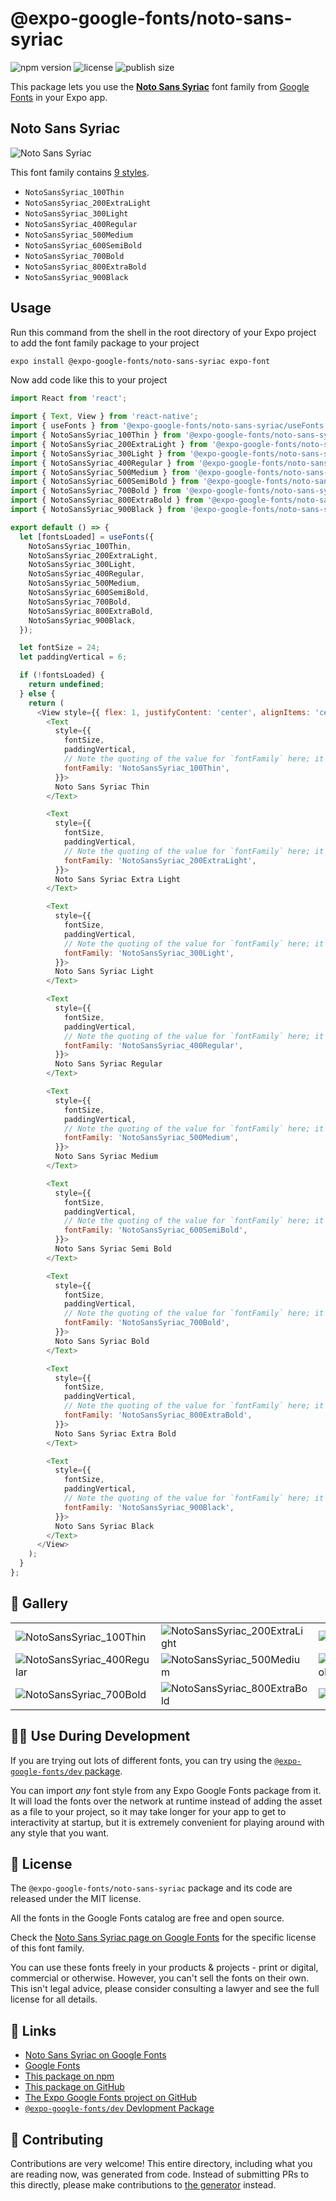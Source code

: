 # @expo-google-fonts/noto-sans-syriac

![npm version](https://flat.badgen.net/npm/v/@expo-google-fonts/noto-sans-syriac)
![license](https://flat.badgen.net/github/license/expo/google-fonts)
![publish size](https://flat.badgen.net/packagephobia/install/@expo-google-fonts/noto-sans-syriac)

This package lets you use the [**Noto Sans Syriac**](https://fonts.google.com/specimen/Noto+Sans+Syriac) font family from [Google Fonts](https://fonts.google.com/) in your Expo app.

## Noto Sans Syriac

![Noto Sans Syriac](./font-family.png)

This font family contains [9 styles](#-gallery).

- `NotoSansSyriac_100Thin`
- `NotoSansSyriac_200ExtraLight`
- `NotoSansSyriac_300Light`
- `NotoSansSyriac_400Regular`
- `NotoSansSyriac_500Medium`
- `NotoSansSyriac_600SemiBold`
- `NotoSansSyriac_700Bold`
- `NotoSansSyriac_800ExtraBold`
- `NotoSansSyriac_900Black`

## Usage

Run this command from the shell in the root directory of your Expo project to add the font family package to your project
```sh
expo install @expo-google-fonts/noto-sans-syriac expo-font
```

Now add code like this to your project
```js
import React from 'react';

import { Text, View } from 'react-native';
import { useFonts } from '@expo-google-fonts/noto-sans-syriac/useFonts';
import { NotoSansSyriac_100Thin } from '@expo-google-fonts/noto-sans-syriac/100Thin';
import { NotoSansSyriac_200ExtraLight } from '@expo-google-fonts/noto-sans-syriac/200ExtraLight';
import { NotoSansSyriac_300Light } from '@expo-google-fonts/noto-sans-syriac/300Light';
import { NotoSansSyriac_400Regular } from '@expo-google-fonts/noto-sans-syriac/400Regular';
import { NotoSansSyriac_500Medium } from '@expo-google-fonts/noto-sans-syriac/500Medium';
import { NotoSansSyriac_600SemiBold } from '@expo-google-fonts/noto-sans-syriac/600SemiBold';
import { NotoSansSyriac_700Bold } from '@expo-google-fonts/noto-sans-syriac/700Bold';
import { NotoSansSyriac_800ExtraBold } from '@expo-google-fonts/noto-sans-syriac/800ExtraBold';
import { NotoSansSyriac_900Black } from '@expo-google-fonts/noto-sans-syriac/900Black';

export default () => {
  let [fontsLoaded] = useFonts({
    NotoSansSyriac_100Thin,
    NotoSansSyriac_200ExtraLight,
    NotoSansSyriac_300Light,
    NotoSansSyriac_400Regular,
    NotoSansSyriac_500Medium,
    NotoSansSyriac_600SemiBold,
    NotoSansSyriac_700Bold,
    NotoSansSyriac_800ExtraBold,
    NotoSansSyriac_900Black,
  });

  let fontSize = 24;
  let paddingVertical = 6;

  if (!fontsLoaded) {
    return undefined;
  } else {
    return (
      <View style={{ flex: 1, justifyContent: 'center', alignItems: 'center' }}>
        <Text
          style={{
            fontSize,
            paddingVertical,
            // Note the quoting of the value for `fontFamily` here; it expects a string!
            fontFamily: 'NotoSansSyriac_100Thin',
          }}>
          Noto Sans Syriac Thin
        </Text>

        <Text
          style={{
            fontSize,
            paddingVertical,
            // Note the quoting of the value for `fontFamily` here; it expects a string!
            fontFamily: 'NotoSansSyriac_200ExtraLight',
          }}>
          Noto Sans Syriac Extra Light
        </Text>

        <Text
          style={{
            fontSize,
            paddingVertical,
            // Note the quoting of the value for `fontFamily` here; it expects a string!
            fontFamily: 'NotoSansSyriac_300Light',
          }}>
          Noto Sans Syriac Light
        </Text>

        <Text
          style={{
            fontSize,
            paddingVertical,
            // Note the quoting of the value for `fontFamily` here; it expects a string!
            fontFamily: 'NotoSansSyriac_400Regular',
          }}>
          Noto Sans Syriac Regular
        </Text>

        <Text
          style={{
            fontSize,
            paddingVertical,
            // Note the quoting of the value for `fontFamily` here; it expects a string!
            fontFamily: 'NotoSansSyriac_500Medium',
          }}>
          Noto Sans Syriac Medium
        </Text>

        <Text
          style={{
            fontSize,
            paddingVertical,
            // Note the quoting of the value for `fontFamily` here; it expects a string!
            fontFamily: 'NotoSansSyriac_600SemiBold',
          }}>
          Noto Sans Syriac Semi Bold
        </Text>

        <Text
          style={{
            fontSize,
            paddingVertical,
            // Note the quoting of the value for `fontFamily` here; it expects a string!
            fontFamily: 'NotoSansSyriac_700Bold',
          }}>
          Noto Sans Syriac Bold
        </Text>

        <Text
          style={{
            fontSize,
            paddingVertical,
            // Note the quoting of the value for `fontFamily` here; it expects a string!
            fontFamily: 'NotoSansSyriac_800ExtraBold',
          }}>
          Noto Sans Syriac Extra Bold
        </Text>

        <Text
          style={{
            fontSize,
            paddingVertical,
            // Note the quoting of the value for `fontFamily` here; it expects a string!
            fontFamily: 'NotoSansSyriac_900Black',
          }}>
          Noto Sans Syriac Black
        </Text>
      </View>
    );
  }
};

```

## 🔡 Gallery


||||
|-|-|-|
|![NotoSansSyriac_100Thin](.//100Thin/NotoSansSyriac_100Thin.ttf.png)|![NotoSansSyriac_200ExtraLight](.//200ExtraLight/NotoSansSyriac_200ExtraLight.ttf.png)|![NotoSansSyriac_300Light](.//300Light/NotoSansSyriac_300Light.ttf.png)||
|![NotoSansSyriac_400Regular](.//400Regular/NotoSansSyriac_400Regular.ttf.png)|![NotoSansSyriac_500Medium](.//500Medium/NotoSansSyriac_500Medium.ttf.png)|![NotoSansSyriac_600SemiBold](.//600SemiBold/NotoSansSyriac_600SemiBold.ttf.png)||
|![NotoSansSyriac_700Bold](.//700Bold/NotoSansSyriac_700Bold.ttf.png)|![NotoSansSyriac_800ExtraBold](.//800ExtraBold/NotoSansSyriac_800ExtraBold.ttf.png)|![NotoSansSyriac_900Black](.//900Black/NotoSansSyriac_900Black.ttf.png)||


## 👩‍💻 Use During Development

If you are trying out lots of different fonts, you can try using the [`@expo-google-fonts/dev` package](https://github.com/expo/google-fonts/tree/master/font-packages/dev#readme).

You can import *any* font style from any Expo Google Fonts package from it. It will load the fonts
over the network at runtime instead of adding the asset as a file to your project, so it may take longer
for your app to get to interactivity at startup, but it is extremely convenient
for playing around with any style that you want.

## 📖 License

The `@expo-google-fonts/noto-sans-syriac` package and its code are released under the MIT license.

All the fonts in the Google Fonts catalog are free and open source.

Check the [Noto Sans Syriac page on Google Fonts](https://fonts.google.com/specimen/Noto+Sans+Syriac) for the specific license of this font family.

You can use these fonts freely in your products & projects - print or digital, commercial or otherwise. However, you can't sell the fonts on their own. This isn't legal advice, please consider consulting a lawyer and see the full license for all details.

## 🔗 Links

- [Noto Sans Syriac on Google Fonts](https://fonts.google.com/specimen/Noto+Sans+Syriac)
- [Google Fonts](https://fonts.google.com/)
- [This package on npm](https://www.npmjs.com/package/@expo-google-fonts/noto-sans-syriac)
- [This package on GitHub](https://github.com/expo/google-fonts/tree/master/font-packages/noto-sans-syriac)
- [The Expo Google Fonts project on GitHub](https://github.com/expo/google-fonts)
- [`@expo-google-fonts/dev` Devlopment Package](https://github.com/expo/google-fonts/tree/master/font-packages/dev)

## 🤝 Contributing

Contributions are very welcome! This entire directory, including what you are reading now, was generated from code. Instead of submitting PRs to this directly, please make contributions to [the generator](https://github.com/expo/google-fonts/tree/master/packages/generator) instead.
